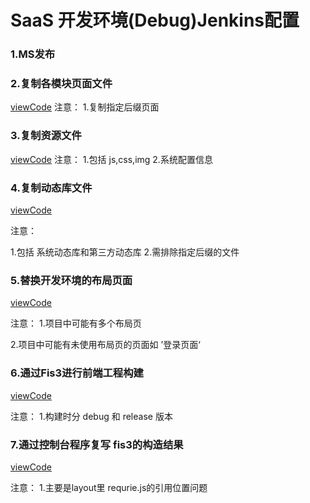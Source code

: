 # SaaS 开发环境\(Debug\)Jenkins配置

### 1.MS发布

### 2.复制各模块页面文件

[viewCode](/command/SAAS_CMD/CopyView.md)
注意：
  1.复制指定后缀页面

### 3.复制资源文件

[viewCode](/command/SAAS_CMD/CopyStatic.md)
注意：
  1.包括 js,css,img
  2.系统配置信息

### 4.复制动态库文件

[viewCode](/command/SAAS_CMD/CopyDll.md)

注意：

1.包括 系统动态库和第三方动态库
 2.需排除指定后缀的文件

### 5.替换开发环境的布局页面

[viewCode](/command/SAAS_CMD/CopyDevLayout.md)

注意：
 1.项目中可能有多个布局页

2.项目中可能有未使用布局页的页面如 ’登录页面‘

### 6.通过Fis3进行前端工程构建

[viewCode](/command/SAAS_CMD/Fis3Build.md)

注意：
     1.构建时分 debug 和 release 版本

### 7.通过控制台程序复写 fis3的构造结果

[viewCode](/command/SAAS_CMD/Fis3Build.md)

注意：
   1.主要是layout里 requrie.js的引用位置问题

